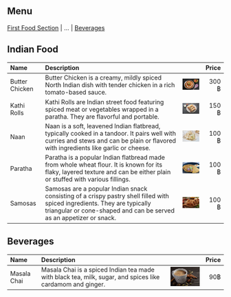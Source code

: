 ## Menu

[First Food Section](#first-food-section) | ... | [Beverages](#beverages)

## Indian Food
| Name       | Description                 |                        | Price  |
|:-----------|:----------------------------|------------------------|-------:|
| Butter Chicken    | Butter Chicken is a creamy, mildly spiced North Indian dish with tender chicken in a rich tomato-based sauce. |<img src="images/Butter_Chicken.png" alt="butter_chicken" width="200" >| 300 ฿|        
| Kathi Rolls| Kathi Rolls are Indian street food featuring spiced meat or vegetables wrapped in a paratha. They are flavorful and portable.|<img src = "images/Kathi_Rolls.png" alt = "kathi_rolls" width="200">| 150 ฿|
| Naan| Naan is a soft, leavened Indian flatbread, typically cooked in a tandoor. It pairs well with curries and stews and can be plain or flavored with ingredients like garlic or cheese.|<img src = "images/Naan.png" alt = "naan" width= "200">| 100 ฿|
|Paratha|Paratha is a popular Indian flatbread made from whole wheat flour. It is known for its flaky, layered texture and can be either plain or stuffed with various fillings.|<img src = "images/Paratha.png" width = "200">| 100 ฿|
|Samosas| Samosas are a popular Indian snack consisting of a crispy pastry shell filled with spiced ingredients. They are typically triangular or cone-shaped and can be served as an appetizer or snack.|<img src = "images/Samosas.png" width = "200">| 100 ฿



## Beverages

|Name | Description |               |Price|
|:----|:-------------|--------------|-----:|
| Masala Chai |Masala Chai is a spiced Indian tea made with black tea, milk, sugar, and spices like cardamom and ginger.|<img src = "images/Masala_Chai.png" width= "200">| 90฿|

